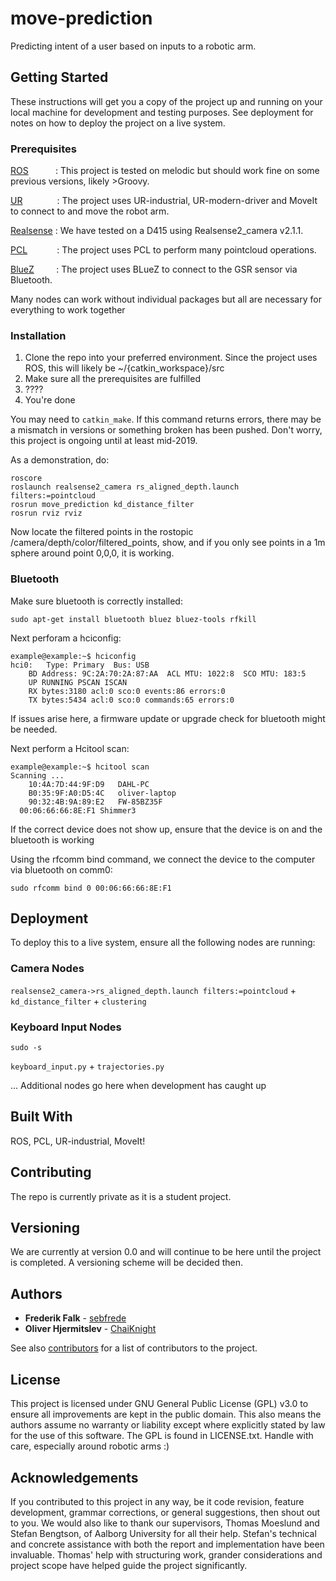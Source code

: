 # move-prediction
Predicting intent of a user based on inputs to a robotic arm.

## Getting Started

These instructions will get you a copy of the project up and running on your local machine for development and testing purposes. See deployment for notes on how to deploy the project on a live system.

### Prerequisites

[ROS](http://wiki.ros.org/ROS/Installation)&nbsp;&nbsp;&nbsp;&nbsp;&nbsp;&nbsp;&nbsp;&nbsp;&nbsp;&nbsp;&nbsp;: This project is tested on melodic but should work fine on some previous versions, likely >Groovy.

[UR](https://github.com/ros-industrial/universal_robot)&nbsp;&nbsp;&nbsp;&nbsp;&nbsp;&nbsp;&nbsp;&nbsp;&nbsp;&nbsp;&nbsp;&nbsp;&nbsp;&nbsp;: The project uses UR-industrial, UR-modern-driver and MoveIt to connect to and move the robot arm. 

[Realsense](https://github.com/IntelRealSense/librealsense/blob/master/doc/installation.md)&nbsp;: We have tested on a D415 using Realsense2_camera v2.1.1. 

[PCL](http://www.pointclouds.org/downloads/)&nbsp;&nbsp;&nbsp;&nbsp;&nbsp;&nbsp;&nbsp;&nbsp;&nbsp;&nbsp;&nbsp;&nbsp;: The project uses PCL to perform many pointcloud operations.

[BlueZ](https://github.com/padelt/bluez)&nbsp;&nbsp;&nbsp;&nbsp;&nbsp;&nbsp;&nbsp;&nbsp;&nbsp;: The project uses BLueZ to connect to the GSR sensor via Bluetooth.

Many nodes can work without individual packages but all are necessary for everything to work together

### Installation

1. Clone the repo into your preferred environment. Since the project uses ROS, this will likely be ~/{catkin_workspace}/src
2. Make sure all the prerequisites are fulfilled
3. ????
4. You're done

You may need to `catkin_make`. If this command returns errors, there may be a mismatch in versions or something broken has been pushed. Don't worry, this project is ongoing until at least mid-2019.

As a demonstration, do:

```
roscore
roslaunch realsense2_camera rs_aligned_depth.launch filters:=pointcloud
rosrun move_prediction kd_distance_filter
rosrun rviz rviz
```

Now locate the filtered points in the rostopic /camera/depth/color/filtered_points, show, and if you only see points in a 1m sphere around point 0,0,0, it is working.

### Bluetooth

Make sure bluetooth is correctly installed:
```
sudo apt-get install bluetooth bluez bluez-tools rfkill
```

Next perforam a hciconfig:
```
example@example:~$ hciconfig
hci0:	Type: Primary  Bus: USB
	BD Address: 9C:2A:70:2A:87:AA  ACL MTU: 1022:8  SCO MTU: 183:5
	UP RUNNING PSCAN ISCAN 
	RX bytes:3180 acl:0 sco:0 events:86 errors:0
	TX bytes:5434 acl:0 sco:0 commands:65 errors:0
```
If issues arise here, a firmware update or upgrade check for bluetooth might be needed.

Next perform a Hcitool scan:
```
example@example:~$ hcitool scan
Scanning ...
	10:4A:7D:44:9F:D9	DAHL-PC
	B0:35:9F:A0:D5:4C	oliver-laptop
	90:32:4B:9A:89:E2	FW-85BZ35F
  00:06:66:66:8E:F1 Shimmer3
```
If the correct device does not show up, ensure that the device is on and the bluetooth is working

Using the rfcomm bind command, we connect the device to the computer via bluetooth on comm0:
```
sudo rfcomm bind 0 00:06:66:66:8E:F1
```

## Deployment

To deploy this to a live system, ensure all the following nodes are running:

### Camera Nodes

`realsense2_camera->rs_aligned_depth.launch filters:=pointcloud` + `kd_distance_filter` + `clustering`

### Keyboard Input Nodes

`sudo -s`

`keyboard_input.py` + `trajectories.py`

... Additional nodes go here when development has caught up

## Built With

ROS, PCL, UR-industrial, MoveIt!

## Contributing

The repo is currently private as it is a student project.

## Versioning

We are currently at version 0.0 and will continue to be here until the project is completed. A versioning scheme will be decided then.

## Authors

* **Frederik Falk** - [sebfrede](https://github.com/sebfrede)
* **Oliver Hjermitslev** - [ChaiKnight](https://github.com/ChaiKnight)

See also [contributors](github.com/ChaiKnight/move-prediction/contributors) for a list of contributors to the project.

## License

This project is licensed under GNU General Public License (GPL) v3.0 to ensure all improvements are kept in the public domain. This also means the authors assume no warranty or liability except where explicitly stated by law for the use of this software. The GPL is found in LICENSE.txt. Handle with care, especially around robotic arms :)

## Acknowledgements

If you contributed to this project in any way, be it code revision, feature development, grammar corrections, or general suggestions, then shout out to you.
We would also like to thank our supervisors, Thomas Moeslund and Stefan Bengtson, of Aalborg University for all their help. Stefan's technical and concrete assistance with both the report and implementation have been invaluable. Thomas' help with structuring work, grander considerations and project scope have helped guide the project significantly.
